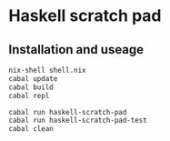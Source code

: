 # Haskell scratch pad 

## Installation and useage

```bash
nix-shell shell.nix
cabal update
cabal build
cabal repl

cabal run haskell-scratch-pad
cabal run haskell-scratch-pad-test
cabal clean
```
